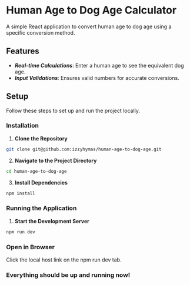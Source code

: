 # Human Age to Dog Age Calculator

A simple React application to convert human age to dog age using a specific conversion method. 

## Features

- **_Real-time Calculations_**: Enter a human age to see the equivalent dog age.
- **_Input Validations_**: Ensures valid numbers for accurate conversions.

## Setup

Follow these steps to set up and run the project locally.

### Installation

1. **Clone the Repository**

```bash
git clone git@github.com:izzyhymas/human-age-to-dog-age.git
```

2. **Navigate to the Project Directory**

```bash
cd human-age-to-dog-age
```

3. **Install Dependencies**

```bash
npm install
```

### Running the Application

1. **Start the Development Server**

```bash
npm run dev
```

### Open in Browser
Click the local host link on the npm run dev tab.

### Everything should be up and running now!